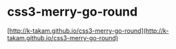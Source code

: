# css3-merry-go-round

[http://k-takam.github.io/css3-merry-go-round](http://k-takam.github.io/css3-merry-go-round)